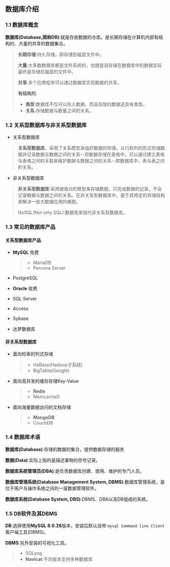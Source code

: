 ## 数据库介绍

### **1.1 数据库概念**

**数据库(Database,简称DB)**:就是存放数据的仓库。是长期存储在计算机内部有结构的、大量的共享的数据集合。

> **长期存储**:持久存储，即存储到磁盘文件中。
>
> **大量**:大多数数据库都是文件系统的，也就是说存储在数据库中的数据实际最终是存储在磁盘的文件中。
>
> **共享**:多个应用程序可以通过数据库实现数据的共享。
>
> **有结构的**:
>
> * **类型**:数据库不仅可以存入数据，而且存放的数据还具有类型。
> * **关系**:存储数据与数量之间的关系。

### 1.2 关系型数据库与非关系型数据库

* 关系型数据库

> **关系型数据库**，采用了关系模型来组织数据的存储，以行和列的形式存储数据并记录数据与数据之间的关系--将数据存储在表格中，可以通过建立表格与表格之间的关联来维护数据与数据之间的关系--即数据库中，表与表之间的关系。

* 非关系型数据库

> **非关系型数据库**:采用键值对的模型来存储数据，只完成数据的记录，不会记录数据与数据之间的关系。在非关系型数据库中，基于其特定的存储结构来解决一些大数据应用的难题。
>
> NoSQL(Not only SQL):数据库来指代非关系型数据库。

### 1.3 常见的数据库产品

#### 关系型数据库产品

* **MySQL**   免费

  > * MariaDB
  > * Percona Server
  >
* PostgreSQL
* **Oracle** 收费
* SQL Server
* Access
* Sybase
* 达梦数据库

#### 非关系型数据库

* 面向检索的列式存储

  > * HaBase(Hadoop子系统)
  > * BigTable(Google)
  >
* 面向高并发的缓存存储Key-Value

  > * **Redis**
  > * MemcacheD
  >
* 面向海量数据访问的文档存储

  > * **MongoDB**
  > * CouchDB
  >

### 1.4 数据库术语

**数据库(Database)**:存储的数据的集合，提供数据存储的服务

**数据(Data)**:实际上指的是描述事物的符号记录。

**数据库系统管理员(DBA)**:是负责数据库创建、使用、维护的专门人员。

**数据库管理系统(Database Management System, DBMS)**:数据库管理系统，是位于用户与操作系统之间的一层数据管理软件。

**数据库系统(Database System, DBS)**:DBMS、DBA以及DB组成的系统。

### 1.5 DB软件及其DBMS

**DB**:选择使用**MySQL 8.0.26**版本，安装后默认自带 `mysql Command line Client`客户端工具(DBMS)。

**DBMS**:另外安装的可视化工具。

> * SQLyog
> * **Navicat**:不同版本支持多种数据库
